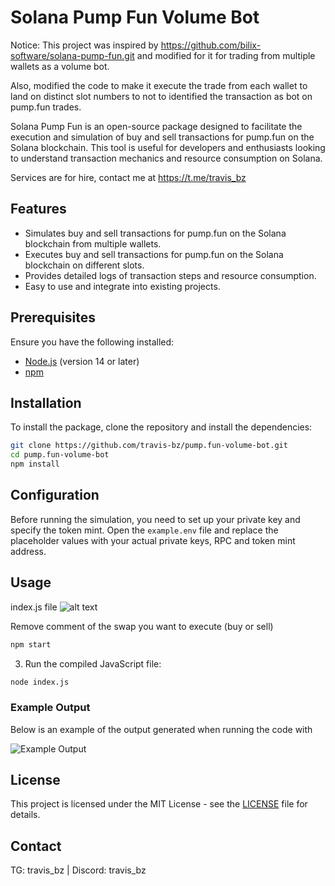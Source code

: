 
# Solana Pump Fun Volume Bot

Notice: This project was inspired by https://github.com/bilix-software/solana-pump-fun.git and modified for it for trading from multiple wallets as a volume bot.

Also, modified the code to make it execute the trade from each wallet to land on distinct slot numbers to not to identified the transaction as bot on pump.fun trades.

Solana Pump Fun is an open-source package designed to facilitate the execution and simulation of buy and sell transactions for pump.fun on the Solana blockchain. This tool is useful for developers and enthusiasts looking to understand transaction mechanics and resource consumption on Solana.

Services are for hire, contact me at https://t.me/travis_bz

## Features

- Simulates buy and sell transactions for pump.fun on the Solana blockchain from multiple wallets.
- Executes buy and sell transactions for pump.fun on the Solana blockchain on different slots.
- Provides detailed logs of transaction steps and resource consumption.
- Easy to use and integrate into existing projects.

## Prerequisites

Ensure you have the following installed:

- [Node.js](https://nodejs.org/) (version 14 or later)
- [npm](https://www.npmjs.com/)

## Installation

To install the package, clone the repository and install the dependencies:

```bash
git clone https://github.com/travis-bz/pump.fun-volume-bot.git
cd pump.fun-volume-bot
npm install
```

## Configuration

Before running the simulation, you need to set up your private key and specify the token mint. Open the `example.env` file and replace the placeholder values with your actual private keys, RPC and token mint address.

## Usage

index.js file
![alt text](image.png)

Remove comment of the swap you want to execute (buy or sell)

```bash
npm start
```

3. Run the compiled JavaScript file:

```bash
node index.js
```

### Example Output

Below is an example of the output generated when running the code with 

![Example Output](image-1.png)

## License

This project is licensed under the MIT License - see the [LICENSE](LICENSE) file for details.

## Contact

TG: travis_bz | Discord: travis_bz

